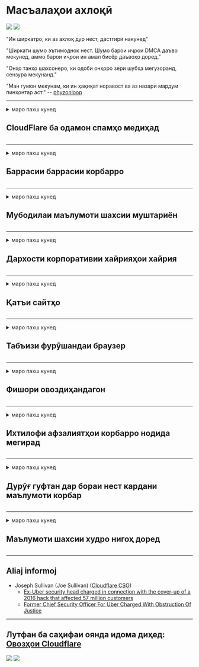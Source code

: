 # Масъалаҳои ахлоқӣ

![](https://codeberg.org/crimeflare/cloudflare-tor/media/branch/master/image/itsreallythatbad.jpg)
![](https://codeberg.org/crimeflare/cloudflare-tor/media/branch/master/image/telegram/c81238387627b4bfd3dcd60f56d41626.jpg)

"Ин ширкатро, ки аз ахлоқ дур нест, дастгирӣ накунед"

"Ширкати шумо эътимоднок нест. Шумо барои иҷрои DMCA даъво мекунед, аммо барои иҷрои ин амал бисёр даъвоҳо доред."

"Онҳо танҳо шахсонеро, ки одоби онҳоро зери шубҳа мегузоранд, сензура мекунанд."

"Ман гумон мекунам, ки ин ҳақиқат норавост ва аз назари мардум пинҳонтар аст."  -- [phyzonloop](https://twitter.com/phyzonloop)


---


<details>
<summary>маро пахш кунед

## CloudFlare ба одамон спамҳо медиҳад
</summary>


Cloudflare ба истифодабарандагони ғайрии Cloudflare паёмҳои спамро мефиристад.

- Танҳо ба муштариёне ки обуна шудаанд, паёми электронӣ фиристед
- Вақте ки корбар "қатъ" гӯед, фиристодани почтаи электрониро қатъ кунед

Ин содда аст. Аммо Cloudflare парво надорад.
Cloudflare гуфт, ки истифодаи хидматҳои онҳо метавонад ҳама спаммерҳо ва ҳамлаҳоро боздорад.
Чӣ гуна мо Cloudflare-ро бидуни фаъолсозии Cloudflare боздошта метавонем?


| 🖼 | 🖼 |
| --- | --- |
| ![](https://codeberg.org/crimeflare/cloudflare-tor/media/branch/master/image/cfspam01.jpg) | ![](https://codeberg.org/crimeflare/cloudflare-tor/media/branch/master/image/cfspam03.jpg) |
| ![](https://codeberg.org/crimeflare/cloudflare-tor/media/branch/master/image/cfspam02.jpg) | ![](https://codeberg.org/crimeflare/cloudflare-tor/media/branch/master/image/cfspambrittany.jpg)<br>![](https://codeberg.org/crimeflare/cloudflare-tor/media/branch/master/image/cfspamtwtr.jpg) |

</details>

---

<details>
<summary>маро пахш кунед

## Баррасии баррасии корбарро
</summary>


Баррасиҳои манфии сензураи Cloudflare.
Агар шумо матни зидди Cloudflare -ро дар Твиттер ҷойгир кунед, шумо имкони гирифтани посухро аз корманди Cloudflare бо паёми "Не, ин нест" доред.
Агар шумо ягон баррасии манфиро дар ягон сайти баррасӣ ҷойгир кунед, онҳо кӯшиш мекунанд, ки онро сензура кунанд.


| 🖼 | 🖼 |
| --- | --- |
| ![](https://codeberg.org/crimeflare/cloudflare-tor/media/branch/master/image/cfcenrev_01.jpg)<br>![](https://codeberg.org/crimeflare/cloudflare-tor/media/branch/master/image/cfcenrev_02.jpg) | ![](https://codeberg.org/crimeflare/cloudflare-tor/media/branch/master/image/cfcenrev_03.jpg) |

</details>

---

<details>
<summary>маро пахш кунед

## Мубодилаи маълумоти шахсии муштариён
</summary>


Cloudflare дорои мушкилоти шадиди таъқиб аст.
Cloudflare маълумоти шахсии онҳое, ки аз сайтҳои мизбон шикоят мекунанд, мубодила мекунад.
Баъзан онҳо аз шумо мепурсанд, ки шаҳодатномаи ҳақиқии худро пешниҳод кунед.
Агар шумо нахоҳед, ки ба таҳқир, ҳамла, дашном ё куштор гирифтор шавед, беҳтараш аз вебсайтҳои Cloudflared дур шавед.


| 🖼 | 🖼 |
| --- | --- |
| ![](https://codeberg.org/crimeflare/cloudflare-tor/media/branch/master/image/cfdox_what.jpg) | ![](https://codeberg.org/crimeflare/cloudflare-tor/media/branch/master/image/cfdox_swat.jpg) |
| ![](https://codeberg.org/crimeflare/cloudflare-tor/media/branch/master/image/cfdox_kill.jpg) | ![](https://codeberg.org/crimeflare/cloudflare-tor/media/branch/master/image/cfdox_threat.jpg) |
| ![](https://codeberg.org/crimeflare/cloudflare-tor/media/branch/master/image/cfdox_dox.jpg) | ![](https://codeberg.org/crimeflare/cloudflare-tor/media/branch/master/image/cfdox_ex1.jpg)<br>![](https://codeberg.org/crimeflare/cloudflare-tor/media/branch/master/image/cfdox_ex2.jpg) |

</details>

---

<details>
<summary>маро пахш кунед

## Дархости корпоративии хайрияҳои хайрия
</summary>


CloudFlare аз саҳмияҳои хайрия дархост менамояд.
Як корпоратсияи амрикоӣ дар баробари созмонҳои ғайритиҷоратӣ, ки сабабҳои хуб доранд, садақа мепурсад.
Агар шумо бастани одамон ё вақти ғами одамони дигарро маъқул кунед, шумо метавонед барои кормандони Cloudflare баъзе пиццаҳоро фармоиш диҳед.


![](https://codeberg.org/crimeflare/cloudflare-tor/media/branch/master/image/cfdonate.jpg)

</details>

---

<details>
<summary>маро пахш кунед

## Қатъи сайтҳо
</summary>


Шумо чӣ кор хоҳед кард, агар сайти шумо ногаҳон поён ёбад?
Гузоришҳое ҳастанд, ки Cloudflare конфигуратсияи корбарро қатъ мекунад ё хидматро бидуни ҳеҷ гуна огоҳӣ хомӯш мекунад.
Мо пешниҳод менамоем, ки шумо провайдери беҳтареро пайдо кунед.

![](https://codeberg.org/crimeflare/cloudflare-tor/media/branch/master/image/cftmnt.jpg)

</details>

---

<details>
<summary>маро пахш кунед

## Табъизи фурӯшандаи браузер
</summary>


CloudFlare ба онҳое, ки Firefox-ро истифода мебаранд, дар ҳоле, ки ба корбарони ғайри Tor-Browser беш аз Tor истифода мекунанд, табобати афзалиятнок медиҳад.
Корбарони Tor, ки ба таври қонунӣ аз иҷрои javascript-и ройгӣ даст мекашанд, муомилаи душманона доранд.
Ин нобаробарии дастрасӣ сӯиистифода дар бетарафии шабакавӣ ва сӯиистифода аз қудрат аст.

![](https://codeberg.org/crimeflare/cloudflare-tor/media/branch/master/image/browdifftbcx.gif)

- Аз чап: браузери Tor, рост: Chrome. Суроғаи IP ҳамон.

![](https://codeberg.org/crimeflare/cloudflare-tor/media/branch/master/image/browserdiff.jpg)

- Аз чап: Tor Browser Javascript хомӯш аст, куки фаъол аст
- Аз рост: Chrome Javascript фаъол аст, куки ғайрифаъол аст

![](https://codeberg.org/crimeflare/cloudflare-tor/media/branch/master/image/cfsiryoublocked.jpg)

- QuteBrowser (браузери ноболиғ) бе Tor (Clearnet IP)

| ***Браузер*** | ***Табобати дастрасӣ*** |
| --- | --- |
| Tor Browser (Javascript фаъол аст) | дастрасӣ иҷозат дода шудааст |
| Firefox (Javascript фаъол аст) | дастрасӣ таназзул ёфтааст |
| Chromium (Javascript фаъол аст) | дастрасӣ таназзул ёфтааст |
| Chromium or Firefox (Javascript ғайрифаъол аст) | имкони дастрасӣ вуҷуд надорад |
| Chromium or Firefox (Cookie ғайрифаъол аст) | имкони дастрасӣ вуҷуд надорад |
| QuteBrowser | имкони дастрасӣ вуҷуд надорад |
| lynx | имкони дастрасӣ вуҷуд надорад |
| w3m | имкони дастрасӣ вуҷуд надорад |
| wget | имкони дастрасӣ вуҷуд надорад |


Чаро тугмаи Аудио барои ҳалли мушкили осон истифода набаред?

Бале, тугмаи аудио вуҷуд дорад, аммо он ҳамеша Tor -ро кор намекунад.
Вақте ки шумо онро пахш мекунед, шумо ин паёмро хоҳед гирифт:

```
Баъдтар дубора сайъ кунед
Компютер ё шабакаи шумо метавонад дархостҳои худкорро фиристад.
Барои муҳофизат кардани корбарони худ, мо ҳозир дархости шуморо коркард карда наметавонем.
Барои маълумоти иловагӣ ба саҳифаи кӯмаки мо муроҷиат кунед
```

</details>

---

<details>
<summary>маро пахш кунед

## Фишори овоздиҳандагон
</summary>


Интихобкунандагон дар иёлоти ИМА барои овоздиҳӣ ниҳоят тавассути вебсайти котиби давлатӣ дар иёлати ҷои истиқомати худ сабти ном мекунанд.
Идораҳои котиботи давлатии таҳти назорати ҷумҳуриявӣ тавассути пахш кардани сайти котиби давлатӣ тавассути Cloudflare ба фишори овоздиҳандагон ҷалб карда мешаванд.
Муносибати душманонаи Cloudflare ба истифодабарандагони Tor, мавқеи MITM ҳамчун нуқтаи мутамаркази глобалии назорат ва нақши зараровар он дар маҷмӯъ овоздиҳандагони эҳтимолиро ба қайд нагирифтааст.
Махсусан, либералҳо одатан ба махфият майл доранд.
Шаклҳои бақайдгирии овоздиҳандагон маълумоти ҳассосро дар бораи дастгирии сиёсии интихобкунанда, суроғаи шахсии шахсӣ, рақами амнияти иҷтимоӣ ва санаи таваллуд ҷамъоварӣ мекунанд.
Аксари иёлотҳо зерҳадафи ин маълумотро дастраси умум мегардонанд, аммо Cloudflare ин маълумотро вақте мебинад, ки касе дар овоздиҳӣ сабти ном кунад.

Дар хотир доред, ки бақайдгирии коғазӣ Cloudflare-ро тағйир намедиҳад, зеро котиби кормандони давлат оид ба воридкунии маълумотҳо эҳтимолан вебсафҳаи Cloudflare-ро барои ворид кардани маълумот истифода барад.

| 🖼 | 🖼 |
| --- | --- |
| ![](https://codeberg.org/crimeflare/cloudflare-tor/media/branch/master/image/cfvotm_01.jpg) | ![](https://codeberg.org/crimeflare/cloudflare-tor/media/branch/master/image/cfvotm_02.jpg) |

- Change.org вебсайти машҳурест барои ҷамъоварии овозҳо ва андешидани чораҳо.
“дар ҳама ҷо одамон маъракаҳоро оғоз мекунанд, ҷонибдоронро сафарбар мекунанд ва бо тасмимгирандагон оид ба ҳалли масъала кор мекунанд.”
Мутаассифона, бо сабаби филтри хашмгинонаи Cloudflare, бисёр одамон тағирёбии.org-ро умуман дида наметавонанд.
Онҳоро имзои дархостнома бозмедорад ва ба ин васила онҳоро аз раванди демократӣ хориҷ мекунад.
Истифодаи дигар платформаи бидуни абрҳо, ба монанди OpenPetition ба рафъи мушкилот мусоидат мекунад.

| 🖼 | 🖼 |
| --- | --- |
| ![](https://codeberg.org/crimeflare/cloudflare-tor/media/branch/master/image/changeorgasn.jpg) | ![](https://codeberg.org/crimeflare/cloudflare-tor/media/branch/master/image/changeorgtor.jpg) |

- "Лоиҳаи Афина" Cloudflare барои вебсайтҳои давлатӣ ва маҳаллӣ дар сатҳи интихобот ройгон дар сатҳи корхонаҳо пешниҳод мекунад.
Онҳо гуфтанд, "интихобкунандагони онҳо метавонанд ба иттилоот дар бораи интихобот ва сабти овоздиҳандагон дастрасӣ дошта бошанд", аммо ин дурӯғ аст, зеро аксари мардум сайтро тамоман дида наметавонанд.

</details>

---

<details>
<summary>маро пахш кунед

## Ихтилофи афзалиятҳои корбарро нодида мегирад
</summary>


Агар шумо аз чизе даст мекашед, интизор мешавед, ки шумо дар ин бобат ҳеҷ гуна почтаи электронӣ намегиред.
Cloudflare афзалияти корбарро нодида мегирад ва маълумотро бо корпоратсияҳои шахсони сеюм бидуни розигии муштарӣ мубодила мекунад.
Агар шумо нақшаи ройгони худро истифода баред, онҳо баъзан ба шумо паёми электронӣ мефиристанд, ки обунаи ҳармоҳаро харед.

![](https://codeberg.org/crimeflare/cloudflare-tor/media/branch/master/image/cfviopl_tp.jpg)

</details>

---

<details>
<summary>маро пахш кунед

## Дурӯғ гуфтан дар бораи нест кардани маълумоти корбар
</summary>


Тибқи ин блоги муштариёни собиқи cloudflare, Cloudflare дар бораи нест кардани ҳисобҳо дурӯғ аст.
Имрӯзҳо, бисёр ширкатҳо пас аз пӯшида ё тоза кардани ҳисоби шумо маълумоти шуморо нигоҳ медоранд.
Аксар ширкатҳои хуб дар ин бора дар сиёсати махфияти худ қайд мекунанд.
Абрҳо? Не.

```
2019-08-05 CloudFlare ба ман далел овард, ки онҳо ҳисоби маро хориҷ карданд.
2019-10-02 Ман аз CloudFlare паёми электронӣ гирифтам "зеро ман муштарӣ"
```

Cloudflare дар бораи калимаи "хориҷ" намедонистанд.
Агар ин дар ҳақиқат тоза карда шавад, пас чаро ин муштарии собиқ почтаи электронӣ гирифт?
Вай инчунин қайд кард, ки сиёсати махфияти Cloudflare дар ин бора чизе намегӯяд.

```
Сиёсати нави махфияти онҳо дар бораи нигоҳ доштани маълумот дар давоми як сол чизе намегӯяд.
```

![](https://codeberg.org/crimeflare/cloudflare-tor/media/branch/master/image/cfviopl_notdel.jpg)

Шумо ба Cloudflare чӣ гуна боварӣ дошта метавонед, агар сиёсати махфияти онҳо LIE бошад?

</details>

---

<details>
<summary>маро пахш кунед

## Маълумоти шахсии худро нигоҳ доред
</summary>


Нест кардани ҳисоби Cloudflare сатҳи душвор аст.

```
Чиптаи дастгирии худро бо истифода аз категорияи "Ҳисоб" пешниҳод кунед,
ва талаб кардани нест кардани ҳисоб дар бадани паём.
Шумо бояд домен ё кортҳои кредитӣ пеш аз дархост кардани несткунӣ ба ҳисоби худ пайваст накарда бошед.
```

Шумо ин имейлро тасдиқ мекунед.

![](https://codeberg.org/crimeflare/cloudflare-tor/media/branch/master/image/cf_deleteandkeep.jpg)

"Мо ба коркарди дархости ҳазфи шумо шурӯъ кардем" аммо "Мо нигоҳ доштани маълумоти шахсии шуморо идома хоҳем дод".

Оё шумо ба ин "боварӣ" карда метавонед?

</details>

---

## Aliaj informoj

- Joseph Sullivan (Joe Sullivan) ([Cloudflare CSO](https://twitter.com/eastdakota/status/1296522269313785862))
  - [Ex-Uber security head charged in connection with the cover-up of a 2016 hack that affected 57 million customers](https://www.businessinsider.com/uber-data-hack-security-head-joe-sullivan-charged-cover-up-2020-8)
  - [Former Chief Security Officer For Uber Charged With Obstruction Of Justice](https://www.justice.gov/usao-ndca/pr/former-chief-security-officer-uber-charged-obstruction-justice)


---

## Лутфан ба саҳифаи оянда идома диҳед:   [Овозҳои Cloudflare](../PEOPLE.md)

![](https://codeberg.org/crimeflare/cloudflare-tor/media/branch/master/image/freemoldybread.jpg)
![](https://codeberg.org/crimeflare/cloudflare-tor/media/branch/master/image/cfisnotanoption.jpg)
